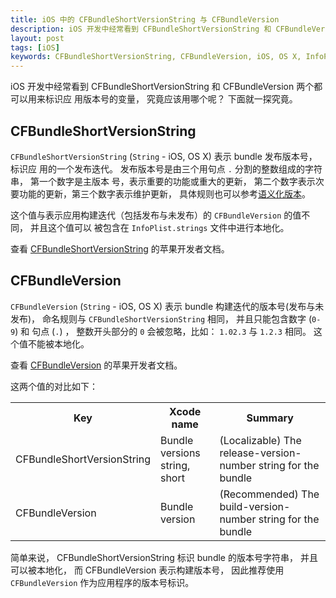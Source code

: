 ```yaml
---
title: iOS 中的 CFBundleShortVersionString 与 CFBundleVersion
description: iOS 开发中经常看到 CFBundleShortVersionString 和 CFBundleVersion 两个都可以用来标识应用版本号的变量， 究竟应该用哪个呢？ 下面就一探究竟
layout: post
tags: [iOS]
keywords: CFBundleShortVersionString, CFBundleVersion, iOS, OS X, InfoPlist.strings
---
```


iOS 开发中经常看到 CFBundleShortVersionString 和 CFBundleVersion 两个都可以用来标识应
用版本号的变量， 究竟应该用哪个呢？ 下面就一探究竟。

## CFBundleShortVersionString

`CFBundleShortVersionString` (`String` - iOS, OS X) 表示 bundle 发布版本号， 标识应
用的一个发布迭代。 发布版本号是由三个用句点 `.` 分割的整数组成的字符串， 第一个数字是主版本
号，表示重要的功能或重大的更新， 第二个数字表示次要功能的更新，第三个数字表示维护更新， 
具体规则也可以参考[语义化版本][3]。

这个值与表示应用构建迭代（包括发布与未发布）的 `CFBundleVersion` 的值不同， 并且这个值可以
被包含在 `InfoPlist.strings`  文件中进行本地化。

查看 [CFBundleShortVersionString][1] 的苹果开发者文档。

## CFBundleVersion

`CFBundleVersion` (`String` - iOS, OS X) 表示 bundle 构建迭代的版本号(发布与未发布)，
命名规则与 `CFBundleShortVersionString` 相同， 并且只能包含数字 (`0-9`) 和 句点 (`.`) ，
整数开头部分的 `0` 会被忽略，比如： `1.02.3` 与 `1.2.3` 相同。 这个值不能被本地化。

查看 [CFBundleVersion][2] 的苹果开发者文档。

这两个值的对比如下：

<table class="table table-bordered">
<tr>
<th> Key </th>
<th> Xcode name </th>
<th>  Summary </th>
</tr>
<tr>
<td>CFBundleShortVersionString</td>
<td>Bundle versions string, short</td>
<td>(Localizable) The release-version-number string for the bundle</td>
</tr>
<tr>
<td>CFBundleVersion</td>
<td>Bundle version </td>
<td>(Recommended) The build-version-number string for the bundle </td>
</tr>
</table>

简单来说， CFBundleShortVersionString 标识 bundle 的版本号字符串， 并且可以被本地化， 而
CFBundleVersion 表示构建版本号， 因此推荐使用 `CFBundleVersion` 作为应用程序的版本号标识。

[1]: https://developer.apple.com/library/ios/documentation/general/Reference/InfoPlistKeyReference/Articles/CoreFoundationKeys.html#//apple_ref/doc/uid/20001431-111349
[2]: https://developer.apple.com/library/ios/documentation/general/Reference/InfoPlistKeyReference/Articles/CoreFoundationKeys.html#//apple_ref/doc/uid/20001431-102364
[3]: http://semver.org/lang/zh-CN/